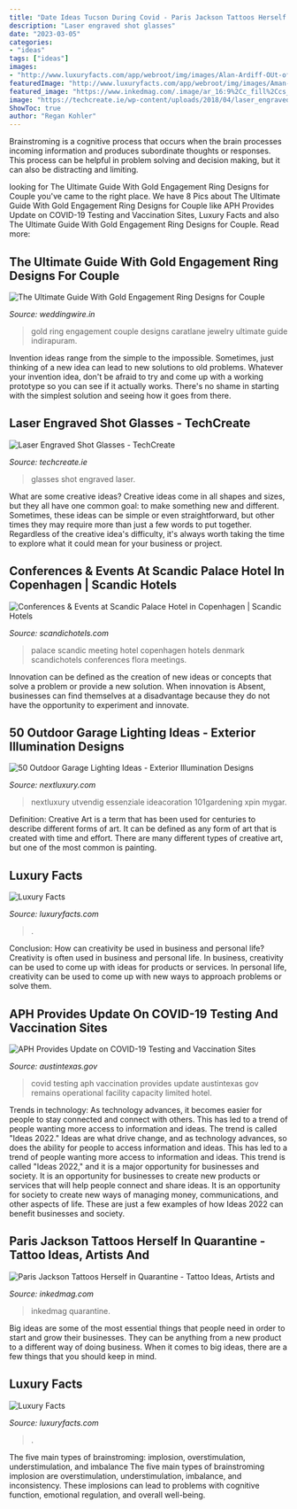```yaml
---
title: "Date Ideas Tucson During Covid - Paris Jackson Tattoos Herself In Quarantine"
description: "Laser engraved shot glasses"
date: "2023-03-05"
categories:
- "ideas"
tags: ["ideas"]
images:
- "http://www.luxuryfacts.com/app/webroot/img/images/Alan-Ardiff-OUt-of-this-World.jpg"
featuredImage: "http://www.luxuryfacts.com/app/webroot/img/images/Aman-i-Khas-India-Guava-Farm-Breakfast.jpg"
featured_image: "https://www.inkedmag.com/.image/ar_16:9%2Cc_fill%2Ccs_srgb%2Cfl_progressive%2Cg_faces:center%2Cq_auto:good%2Cw_768/MTcyNTAxMjcxOTg1NTI5OTM5/paris-jackson-tattoo-fb.jpg"
image: "https://techcreate.ie/wp-content/uploads/2018/04/laser_engraved_shot_glasses_ireland-768x1024.jpg"
ShowToc: true
author: "Regan Kohler"
---
```



Brainstroming is a cognitive process that occurs when the brain processes incoming information and produces subordinate thoughts or responses. This process can be helpful in problem solving and decision making, but it can also be distracting and limiting.

	

		
looking for The Ultimate Guide With Gold Engagement Ring Designs for Couple you've came to the right place. We have 8 Pics about The Ultimate Guide With Gold Engagement Ring Designs for Couple like APH Provides Update on COVID-19 Testing and Vaccination Sites, Luxury Facts and also The Ultimate Guide With Gold Engagement Ring Designs for Couple. Read more:
		
    
## The Ultimate Guide With Gold Engagement Ring Designs For Couple

<img loading=lazy src="https://cdn0.weddingwire.in/articles/images/1/1/4/9/img_59411/t20_gold-engagement-ring-design-for-couple-caratlane-lead-image.jpg" onerror="this.onerror=null;this.src='https://tse3.mm.bing.net/th?id=OIP.igxbmCD-rtroSfIA285OpwHaFj&amp;pid=15.1';" alt="The Ultimate Guide With Gold Engagement Ring Designs for Couple">

_Source: weddingwire.in_

>gold ring engagement couple designs caratlane jewelry ultimate guide indirapuram. 

	

Invention ideas range from the simple to the impossible. Sometimes, just thinking of a new idea can lead to new solutions to old problems. Whatever your invention idea, don't be afraid to try and come up with a working prototype so you can see if it actually works. There's no shame in starting with the simplest solution and seeing how it goes from there.

    
## Laser Engraved Shot Glasses - TechCreate

<img loading=lazy src="https://techcreate.ie/wp-content/uploads/2018/04/laser_engraved_shot_glasses_ireland-768x1024.jpg" onerror="this.onerror=null;this.src='https://tse3.mm.bing.net/th?id=OIP.kIRuaeSc_hss0xd4Z14WTgHaJ4&amp;pid=15.1';" alt="Laser Engraved Shot Glasses - TechCreate">

_Source: techcreate.ie_

>glasses shot engraved laser. 

	

What are some creative ideas?
Creative ideas come in all shapes and sizes, but they all have one common goal: to make something new and different. Sometimes, these ideas can be simple or even straightforward, but other times they may require more than just a few words to put together. Regardless of the creative idea's difficulty, it's always worth taking the time to explore what it could mean for your business or project.

    
## Conferences &amp; Events At Scandic Palace Hotel In Copenhagen | Scandic Hotels

<img loading=lazy src="https://www.scandichotels.com/imageVault/publishedmedia/4pjyit7gfoifmo3o0jsu/scandic-palace-meeting-room-flora-3-1.jpg" onerror="this.onerror=null;this.src='https://tse3.mm.bing.net/th?id=OIP.pjOTfoTE8cLzI9XoihSt6AHaE8&amp;pid=15.1';" alt="Conferences &amp; Events at Scandic Palace Hotel in Copenhagen | Scandic Hotels">

_Source: scandichotels.com_

>palace scandic meeting hotel copenhagen hotels denmark scandichotels conferences flora meetings. 

	

Innovation can be defined as the creation of new ideas or concepts that solve a problem or provide a new solution. When innovation is Absent, businesses can find themselves at a disadvantage because they do not have the opportunity to experiment and innovate.

    
## 50 Outdoor Garage Lighting Ideas - Exterior Illumination Designs

<img loading=lazy src="https://nextluxury.com/wp-content/uploads/hanging-rustic-outdoor-garage-lights.jpg" onerror="this.onerror=null;this.src='https://tse4.mm.bing.net/th?id=OIP.9JKdt6z5XH50NX2bpuQqQAAAAA&amp;pid=15.1';" alt="50 Outdoor Garage Lighting Ideas - Exterior Illumination Designs">

_Source: nextluxury.com_

>nextluxury utvendig essenziale ideacoration 101gardening xpin mygar. 

	

Definition:
Creative Art is a term that has been used for centuries to describe different forms of art. It can be defined as any form of art that is created with time and effort. There are many different types of creative art, but one of the most common is painting.

    
## Luxury Facts

<img loading=lazy src="http://www.luxuryfacts.com/app/webroot/img/images/Aman-i-Khas-India-Guava-Farm-Breakfast.jpg" onerror="this.onerror=null;this.src='https://tse3.mm.bing.net/th?id=OIP.o0snFqLl16Om4XiClvSC9wHaLH&amp;pid=15.1';" alt="Luxury Facts">

_Source: luxuryfacts.com_

>. 

	

Conclusion: How can creativity be used in business and personal life?
Creativity is often used in business and personal life. In business, creativity can be used to come up with ideas for products or services. In personal life, creativity can be used to come up with new ways to approach problems or solve them.

    
## APH Provides Update On COVID-19 Testing And Vaccination Sites

<img loading=lazy src="http://austintexas.gov/sites/default/files/COVID_2021_Information_0.png" onerror="this.onerror=null;this.src='https://tse4.mm.bing.net/th?id=OIP.54mxAAOS8tOCvo9p7_7krAHaDt&amp;pid=15.1';" alt="APH Provides Update on COVID-19 Testing and Vaccination Sites">

_Source: austintexas.gov_

>covid testing aph vaccination provides update austintexas gov remains operational facility capacity limited hotel. 

	

Trends in technology:
As technology advances, it becomes easier for people to stay connected and connect with others. This has led to a trend of people wanting more access to information and ideas. 
The trend is called "Ideas 2022." Ideas are what drive change, and as technology advances, so does the ability for people to access information and ideas. This has led to a trend of people wanting more access to information and ideas. 
This trend is called "Ideas 2022," and it is a major opportunity for businesses and society. It is an opportunity for businesses to create new products or services that will help people connect and share ideas. It is an opportunity for society to create new ways of managing money, communications, and other aspects of life. 
These are just a few examples of how Ideas 2022 can benefit businesses and society.

    
## Paris Jackson Tattoos Herself In Quarantine - Tattoo Ideas, Artists And

<img loading=lazy src="https://www.inkedmag.com/.image/ar_16:9%2Cc_fill%2Ccs_srgb%2Cfl_progressive%2Cg_faces:center%2Cq_auto:good%2Cw_768/MTcyNTAxMjcxOTg1NTI5OTM5/paris-jackson-tattoo-fb.jpg" onerror="this.onerror=null;this.src='https://tse2.mm.bing.net/th?id=OIP.tIkaugesZSf35JRKIeW21gHaEK&amp;pid=15.1';" alt="Paris Jackson Tattoos Herself in Quarantine - Tattoo Ideas, Artists and">

_Source: inkedmag.com_

>inkedmag quarantine. 

	

Big ideas are some of the most essential things that people need in order to start and grow their businesses. They can be anything from a new product to a different way of doing business. When it comes to big ideas, there are a few things that you should keep in mind. 

    
## Luxury Facts

<img loading=lazy src="http://www.luxuryfacts.com/app/webroot/img/images/Alan-Ardiff-OUt-of-this-World.jpg" onerror="this.onerror=null;this.src='https://tse4.mm.bing.net/th?id=OIP.6aAdiMhZ-i4MDGIclhCLXAHaLH&amp;pid=15.1';" alt="Luxury Facts">

_Source: luxuryfacts.com_

>. 

	

The five main types of brainstroming: implosion, overstimulation, understimulation, and imbalance
The five main types of brainstroming implosion are overstimulation, understimulation, imbalance, and inconsistency. These implosions can lead to problems with cognitive function, emotional regulation, and overall well-being.

